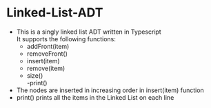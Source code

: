 # Linked-List-ADT
- This is a singly linked list ADT written in Typescript  
It supports the following functions:  
    - addFront(item)  
    - removeFront()  
    - insert(item)  
    - remove(item)  
    - size()  
     -print()  
- The nodes are inserted in increasing order in insert(item) function  
- print() prints all the items in the Linked List on each line  
